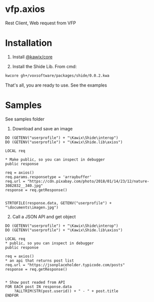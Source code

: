 # vfp.axios 

Rest Client, Web request from VFP


# Installation 

1. Install [@kawix/core](https://github.com/kodhework/kawix/blob/master/core/INSTALL.md)

2. Install the Shide Lib. From cmd: 

```bash
kwcore gh+/voxsoftware/packages/shide/0.0.2.kwa
```

That's all, you are ready to use. See the examples


# Samples

See samples folder

1. Download and save an image 

```harbour
DO (GETENV("userprofile") + "\Kawix\Shide\interop")
DO (GETENV("userprofile") + "\Kawix\Shide.lib\axios")

LOCAL req

* Make public, so you can inspect in debugger
public response 

req = axios()
req.params.responsetype = 'arraybuffer'
req.url = "https://cdn.pixabay.com/photo/2018/01/14/23/12/nature-3082832__340.jpg"
response = req.getResponse()


STRTOFILE(response.data, GETENV("userprofile") + "\documents\imagen.jpg")
```


2. Call a JSON API and get object

```harbour
DO (GETENV("userprofile") + "\Kawix\Shide\interop")
DO (GETENV("userprofile") + "\Kawix\Shide.lib\axios")

LOCAL req
* public, so you can inspect in debugger
public response 

req = axios()
* an api that returns post list
req.url = "https://jsonplaceholder.typicode.com/posts"
response = req.getResponse()


* Show post readed from API
FOR EACH post IN response.data 
	?ALLTRIM(STR(post.userid)) + " - " + post.title
ENDFOR

```

